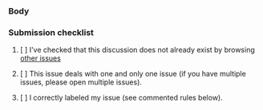 <!-- Any text between such tags will not appear on the issue. -->

### Body

### Submission checklist

<!-- Do not check an item if you did not do it. -->

1. [ ] I've checked that this discussion does not already exist by browsing
   [other issues](https://github.com/dEAduction/dEAduction/issues)
2. [ ] This issue deals with one and only one issue (if you have multiple
   issues, please open multiple issues).
3. [ ] I correctly labeled my issue (see commented rules below).

   <!-- Issues labels rules. Include one and only one of the following Area
   labels:
   - area::code
   - area::courses files
   - area::doc
   - area::install
   - area::snippets
   - area::teaching
   - area::tests
   - area::tools
   - area::ui

   Also one and only one of the following Type labels:
   - type::discussion
   - type::question
   -->

<!-- THANK YOU, for taking the time to write this issue! -->
